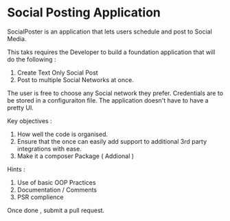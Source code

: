 # Social Posting Application

SocialPoster is an application that lets users schedule and post to Social Media. 

This taks requires the Developer to build a foundation application that will do the following :

1. Create Text Only Social Post
2. Post to multiple Social Networks at once.

The user is free to choose any Social network they prefer. Credentials are to be stored in a configuraiton file. The application doesn't have to have a pretty UI.

Key objectives :

1. How well the code is organised. 
2. Ensure that the once can easily add support to additional 3rd party integrations with ease.
3. Make it a composer Package ( Addional ) 


Hints :

1. Use of basic OOP Practices
2. Documentation / Comments
3. PSR complience

Once done , submit a pull request.
